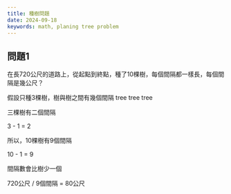 ```yaml
---
title: 種樹問題
date: 2024-09-18
keywords: math, planing tree problem
---
```


## 問題1

在長720公尺的道路上，從起點到終點，種了10棵樹，每個間隔都一樣長，每個間隔是幾公尺？

假設只種3棵樹，樹與樹之間有幾個間隔
tree   tree   tree

三棵樹有二個間隔

3 - 1 = 2


所以，10棵樹有9個間隔

10 - 1 = 9

間隔數會比樹少一個

720公尺 / 9個間隔 = 80公尺

